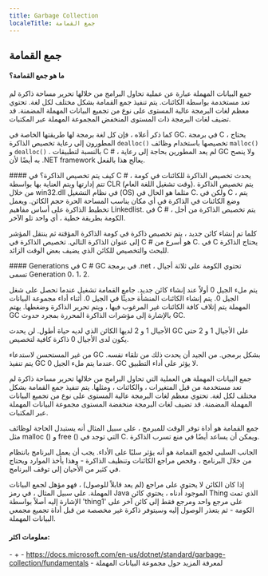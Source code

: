 ```yaml
---
title: Garbage Collection
localeTitle: جمع القمامة
---
```

## جمع القمامة

#### ما هو جمع القمامة؟

جمع البيانات المهملة عبارة عن عملية تحاول البرامج من خلالها تحرير مساحة ذاكرة لم تعد مستخدمة بواسطة الكائنات. يتم تنفيذ جمع القمامة بشكل مختلف لكل لغة. تحتوي معظم لغات البرمجة عالية المستوى على نوع من تجميع البيانات المهملة المضمنة. قد تضيف لغات البرمجة ذات المستوى المنخفض المجموعة المهملة عبر المكتبات.

كما ذكر أعلاه ، فإن كل لغة برمجة لها طريقتها الخاصة في GC. في برمجة C ، يحتاج المطورون إلى رعاية تخصيص الذاكرة `dealloc()` تخصيصها باستخدام وظائف `malloc()` و `dealloc()` . بالنسبة لتطبيقات C # ، لم يعد المطورين بحاجة إلى رعاية GC ولا ينصح به أيضًا لأن .NET framework يعالج هذا بالفعل.

\#### كيف يتم تخصيص الذاكرة؟ في C # ، يحدث تخصيص الذاكرة للكائنات في كومة تتم إدارتها ويتم العناية بها بواسطة CLR (وقت تشغيل اللغة العام). يتم تخصيص الذاكرة من خلال win32.dll في نظام التشغيل (OS) مثلما هو الحال في C. ولكن في C ، يتم وضع الكائنات في الذاكرة في أي مكان يناسب المساحة الحرة حجم الكائن. ويعمل تخطيط الذاكرة على أساس مفاهيم Linkedlist. في C # ، يتم تخصيص الذاكرة من أجل الكومة بطريقة خطية ، أي واحد تلو الآخر.

كلما تم إنشاء كائن جديد ، يتم تخصيص ذاكرة في كومة الذاكرة المؤقتة ثم ينتقل المؤشر إلى عنوان الذاكرة التالي. تخصيص الذاكرة في C # هو أسرع من C. في C يحتاج الذاكرة للبحث والتخصيص للكائن الذي يضيف بعض الوقت الزائد.

\#### Generations في C # GC في برمجة .net ، تحتوي الكومة على ثلاثة أجيال تسمى Generation 0، 1، 2.

يتم ملء الجيل 0 أولاً عند إنشاء كائن جديد. جامع القمامة تشغيل عندما تحصل على شغل الجيل 0. يتم إنشاء الكائنات المنشأة حديثًا في الجيل 0. أثناء أداء مجموعة البيانات المهملة يتم إتلاف كافة الكائنات غير المرغوب فيها ، ويتم تحرير الذاكرة وضغطها. يهتم GC بالإشارة إلى مؤشرات الذاكرة المحررة بمجرد حدوث GC.

الأجيال 1 و 2 لديها الكائن الذي لديه حياة أطول. لن يحدث GC على الأجيال 1 و 2 حتى يكون لدى الأجيال 0 ذاكرة كافية لتخصيص.

من غير المستحسن لاستدعاء GC بشكل برمجي. من الجيد أن يحدث ذلك من تلقاء نفسه. يتم تنفيذ GC عندما يتم ملء الجيل 0. GC لا يؤثر على أداء التطبيق.

جمع البيانات المهملة هي العملية التي تحاول البرامج من خلالها تحرير مساحة ذاكرة لم تعد مستخدمة من قبل المتغيرات ، والكائنات ، ومثلها. يتم تنفيذ جمع القمامة بشكل مختلف لكل لغة. تحتوي معظم لغات البرمجة عالية المستوى على نوع من تجميع البيانات المهملة المضمنة. قد تضيف لغات البرمجة منخفضة المستوى مجموعة البيانات المهملة عبر المكتبات.

جمع القمامة هو أداة توفر الوقت للمبرمج ، على سبيل المثال أنه يستبدل الحاجة لوظائف مثل malloc () و free () التي توجد في C. ويمكن أن يساعد أيضًا في منع تسرب الذاكرة.

الجانب السلبي لجمع القمامة هو أنه يؤثر سلبًا على الأداء. يجب أن يعمل البرنامج بانتظام من خلال البرنامج ، وفحص مراجع الكائنات وتنظيف الذاكرة - وهذا يأخذ الموارد ويحتاج في كثير من الأحيان إلى توقف البرنامج.

إذا كان الكائن لا يحتوي على مراجع (لم يعد قابلاً للوصول) ، فهو مؤهل لجمع البيانات المهملة. على سبيل المثال ، في رمز Java الموجود أدناه ، يحتوي كائن Thing الذي تمت الإشارة إليه أصلاً بواسطة 'thing1' على مرجع واحد ومرجع فقط إلى كائن آخر على الكومة - ثم يتعذر الوصول إليه وسيتوفر ذاكرة غير مخصصة من قبل أداة تجميع مجمعي البيانات المهملة.

#### معلومات اكثر:

\- \+ - https://docs.microsoft.com/en-us/dotnet/standard/garbage-collection/fundamentals - لمعرفة المزيد حول مجموعة البيانات المهملة